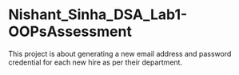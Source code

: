 # Nishant_Sinha_DSA_Lab1-OOPsAssessment
This project is about generating a new email address and password credential for each new hire as per their department.

